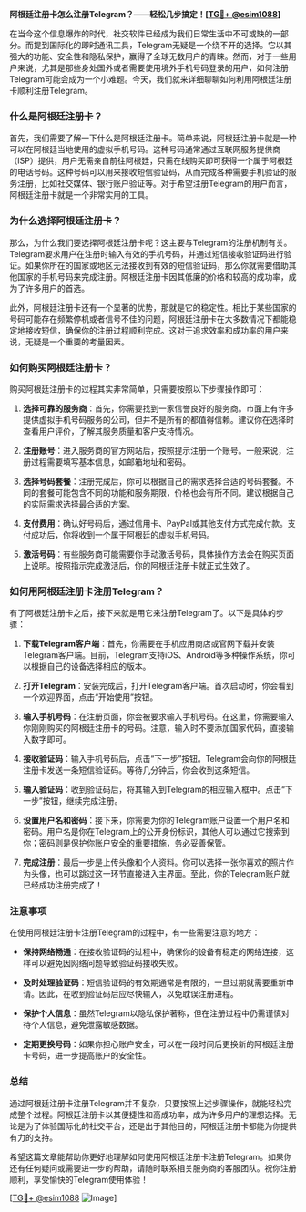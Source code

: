 **阿根廷注册卡怎么注册Telegram？——轻松几步搞定！[[TG💪+ @esim1088](https://t.me/s/esim1088)]**

在当今这个信息爆炸的时代，社交软件已经成为我们日常生活中不可或缺的一部分。而提到国际化的即时通讯工具，Telegram无疑是一个绕不开的选择。它以其强大的功能、安全性和隐私保护，赢得了全球无数用户的青睐。然而，对于一些用户来说，尤其是那些身处国外或者需要使用境外手机号码登录的用户，如何注册Telegram可能会成为一个小难题。今天，我们就来详细聊聊如何利用阿根廷注册卡顺利注册Telegram。

### 什么是阿根廷注册卡？

首先，我们需要了解一下什么是阿根廷注册卡。简单来说，阿根廷注册卡就是一种可以在阿根廷当地使用的虚拟手机号码。这种号码通常通过互联网服务提供商（ISP）提供，用户无需亲自前往阿根廷，只需在线购买即可获得一个属于阿根廷的电话号码。这种号码可以用来接收短信验证码，从而完成各种需要手机验证的服务注册，比如社交媒体、银行账户验证等。对于希望注册Telegram的用户而言，阿根廷注册卡就是一个非常实用的工具。

### 为什么选择阿根廷注册卡？

那么，为什么我们要选择阿根廷注册卡呢？这主要与Telegram的注册机制有关。Telegram要求用户在注册时输入有效的手机号码，并通过短信接收验证码进行验证。如果你所在的国家或地区无法接收到有效的短信验证码，那么你就需要借助其他国家的手机号码来完成注册。阿根廷注册卡因其低廉的价格和较高的成功率，成为了许多用户的首选。

此外，阿根廷注册卡还有一个显著的优势，那就是它的稳定性。相比于某些国家的号码可能存在频繁停机或者信号不佳的问题，阿根廷注册卡在大多数情况下都能稳定地接收短信，确保你的注册过程顺利完成。这对于追求效率和成功率的用户来说，无疑是一个重要的考量因素。

### 如何购买阿根廷注册卡？

购买阿根廷注册卡的过程其实非常简单，只需要按照以下步骤操作即可：

1. **选择可靠的服务商**：首先，你需要找到一家信誉良好的服务商。市面上有许多提供虚拟手机号码服务的公司，但并不是所有的都值得信赖。建议你在选择时查看用户评价，了解其服务质量和客户支持情况。

2. **注册账号**：进入服务商的官方网站后，按照提示注册一个账号。一般来说，注册过程需要填写基本信息，如邮箱地址和密码。

3. **选择号码套餐**：注册完成后，你可以根据自己的需求选择合适的号码套餐。不同的套餐可能包含不同的功能和服务期限，价格也会有所不同。建议根据自己的实际需求选择最合适的方案。

4. **支付费用**：确认好号码后，通过信用卡、PayPal或其他支付方式完成付款。支付成功后，你将收到一个属于阿根廷的虚拟手机号码。

5. **激活号码**：有些服务商可能需要你手动激活号码，具体操作方法会在购买页面上说明。按照指示完成激活后，你的阿根廷注册卡就正式生效了。

### 如何用阿根廷注册卡注册Telegram？

有了阿根廷注册卡之后，接下来就是用它来注册Telegram了。以下是具体的步骤：

1. **下载Telegram客户端**：首先，你需要在手机应用商店或官网下载并安装Telegram客户端。目前，Telegram支持iOS、Android等多种操作系统，你可以根据自己的设备选择相应的版本。

2. **打开Telegram**：安装完成后，打开Telegram客户端。首次启动时，你会看到一个欢迎界面，点击“开始使用”按钮。

3. **输入手机号码**：在注册页面，你会被要求输入手机号码。在这里，你需要输入你刚刚购买的阿根廷注册卡的号码。注意，输入时不要添加国家代码，直接输入数字即可。

4. **接收验证码**：输入手机号码后，点击“下一步”按钮。Telegram会向你的阿根廷注册卡发送一条短信验证码。等待几分钟后，你会收到这条短信。

5. **输入验证码**：收到验证码后，将其输入到Telegram的相应输入框中。点击“下一步”按钮，继续完成注册。

6. **设置用户名和密码**：接下来，你需要为你的Telegram账户设置一个用户名和密码。用户名是你在Telegram上的公开身份标识，其他人可以通过它搜索到你；密码则是保护你账户安全的重要措施，务必妥善保管。

7. **完成注册**：最后一步是上传头像和个人资料。你可以选择一张你喜欢的照片作为头像，也可以跳过这一环节直接进入主界面。至此，你的Telegram账户就已经成功注册完成了！

### 注意事项

在使用阿根廷注册卡注册Telegram的过程中，有一些需要注意的地方：

- **保持网络畅通**：在接收验证码的过程中，确保你的设备有稳定的网络连接，这样可以避免因网络问题导致验证码接收失败。
  
- **及时处理验证码**：短信验证码的有效期通常是有限的，一旦过期就需要重新申请。因此，在收到验证码后应尽快输入，以免耽误注册进程。

- **保护个人信息**：虽然Telegram以隐私保护著称，但在注册过程中仍需谨慎对待个人信息，避免泄露敏感数据。

- **定期更换号码**：如果你担心账户安全，可以在一段时间后更换新的阿根廷注册卡号码，进一步提高账户的安全性。

### 总结

通过阿根廷注册卡注册Telegram并不复杂，只要按照上述步骤操作，就能轻松完成整个过程。阿根廷注册卡以其便捷性和高成功率，成为许多用户的理想选择。无论是为了体验国际化的社交平台，还是出于其他目的，阿根廷注册卡都能为你提供有力的支持。

希望这篇文章能帮助你更好地理解如何使用阿根廷注册卡注册Telegram。如果你还有任何疑问或需要进一步的帮助，请随时联系相关服务商的客服团队。祝你注册顺利，享受愉快的Telegram使用体验！

[[TG💪+ @esim1088](https://t.me/s/esim1088) ![Image](https://i.postimg.cc/4NQfJmqS/Snipaste-2025-05-13-00-14-12.png)]